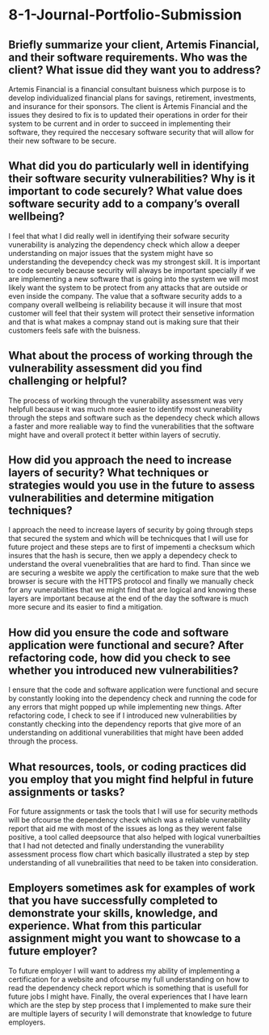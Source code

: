 # 8-1-Journal-Portfolio-Submission
## Briefly summarize your client, Artemis Financial, and their software requirements. Who was the client? What issue did they want you to address?

Artemis Financial is a financial consultant buisness which purpose is to develop individualized financial plans for savings, retirement, investments, and insurance for their sponsors. The client is Artemis Financial and the issues they desired to fix is to updated their operations in order for their system to be current and in order to succeed in implementing their software, they required the neccesary software security that will allow for their new software to be secure. 

## What did you do particularly well in identifying their software security vulnerabilities? Why is it important to code securely? What value does software security add to a company’s overall wellbeing?

I feel that what I did really well in identifying their sofware security vunerability is analyzing the dependency check which allow a deeper understanding on major issues that the system might have so understanding the devependcy check was my strongest skill. It is important to code securely because security will always be important specially if we are implementing a new software that is going into the system we will most likely want the system to be protect from any attacks that are outside or even inside the company. The value that a software security adds to a company overall wellbeing is reliability because it will insure that most customer will feel that their system will protect their sensetive information and that is what makes a compnay stand out is making sure that their customers feels safe with the buisness. 

## What about the process of working through the vulnerability assessment did you find challenging or helpful?

The process of working through the vunerability assessment was very helpfull because it was much more easier to identify most vunerability through the steps and software such as the dependecy check which allows a faster and more realiable way to find the vunerabilities that the software might have and overall protect it better within layers of secrutiy.

## How did you approach the need to increase layers of security? What techniques or strategies would you use in the future to assess vulnerabilities and determine mitigation techniques?

I approach the need to increase layers of security by going through steps that secured the system and which will be technicques that I will use for future project and these steps are to first of impementi a checksum which insures that the hash is secure, then we apply a dependecy check to understand the overal vuenebralities that are hard to find. Than since we are securing a wesbite we apply the certification to make sure that the web browser is secure with the HTTPS protocol and finally we manually check for any vunerabilities that we might find that are logical and knowing these layers are important because at the end of the day the software is much more secure and its easier to find a mitigation.

## How did you ensure the code and software application were functional and secure? After refactoring code, how did you check to see whether you introduced new vulnerabilities?
I ensure that the code and software application were functional and secure by constantly looking into the dependency check and running the code for any errors that might popped up while implementing new things. After refactoring code, I check to see if I introduced new vulnerabilities by constantly checking into the dependency reports that give more of an understanding on additional vunerabilities that might have been added through the process.

## What resources, tools, or coding practices did you employ that you might find helpful in future assignments or tasks?

For future assignments or task the tools that I will use for security methods will be ofcourse the dependency check which was a reliable vunerability report that aid me with most of the issues as long as they werent false positive, a tool called deepsource that also helped with logical vunerbailties that I had not detected and finally understanding the vunerability assessment process flow chart which basically illustrated a step by step understanding of all vunebrailities that need to be taken into consideration.

## Employers sometimes ask for examples of work that you have successfully completed to demonstrate your skills, knowledge, and experience. What from this particular assignment might you want to showcase to a future employer?

To future employer I will want to address my ability of implementing a certification for a website and ofcourse my full understanding on how to read the dependency check report which is something that is usefull for future jobs I might have. Finally, the overal experiences that I have learn which are the step by step process that I implemented to make sure their are multiple layers of security I will demonstrate that knowledge to future employers.
